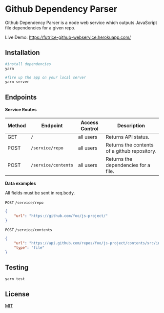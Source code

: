 # Github Dependency Parser

Github Dependency Parser is a node web service which outputs JavaScript file dependencies for a given repo.

Live Demo: https://futrice-github-webservice.herokuapp.com/

## Installation

```bash
#install dependencies
yarn

#fire up the app on your local server
yarn server  
```

## Endpoints

#### Service Routes

| Method | Endpoint                | Access Control | Description                                  | 
| ------ | ----------------------- | -------------- | -------------------------------------------- |
| GET    | `/`                     | all users      | Returns API status.                          |
| POST   | `/service/repo`         | all users      | Returns the contents of a github repository. |
| POST   | `/service/contents`     | all users      | Returns the dependencies for a file.         |


  **Data examples**

  All fields must be sent in req.body.

`POST` `/service/repo`
  ```json
  {
      "url": "https://github.com/foo/js-project/"
  }
  ```

`POST` `/service/contents`
  ```json
  {
      "url": "https://api.github.com/repos/foo/js-project/contents/src/index.js",
      "type": "file"
  }
  ```


## Testing
```bash
yarn test
```

## License
[MIT](https://choosealicense.com/licenses/mit/)